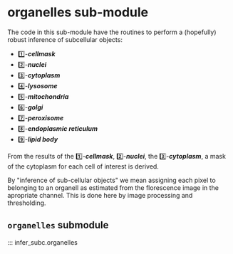 # organelles sub-module

The code in this sub-module have the routines to perform a (hopefully) robust inference of subcellular objects:

+ 1️⃣-***cellmask***
+ 2️⃣-***nuclei***
+ 3️⃣-***cytoplasm***
+ 4️⃣-***lysosome***
+ 5️⃣-***mitochondria***
+ 6️⃣-***golgi***
+ 7️⃣-***peroxisome***
+ 8️⃣-***endoplasmic reticulum***
+ 9️⃣-***lipid body***

From the results of the  1️⃣-***cellmask***, 2️⃣-***nuclei***, the  3️⃣-***cytoplasm***, a mask of the cytoplasm for each cell of interest is derived.

By "inference of sub-cellular objects" we mean assigning each pixel to belonging to an organell as estimated from the florescence image in the apropriate channel.  This is done here by image processing and thresholding.


## `organelles` submodule

::: infer_subc.organelles